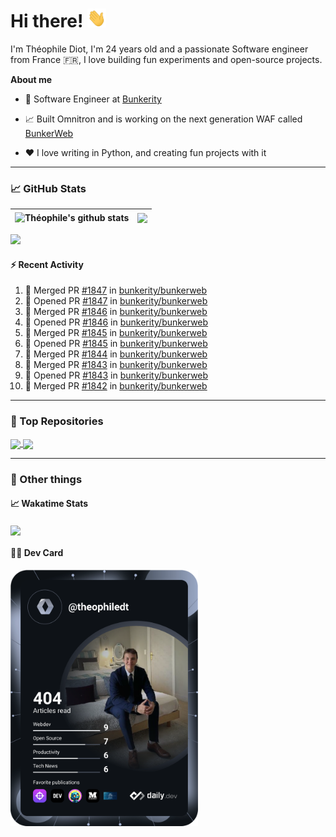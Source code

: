# Hi there! <img src="./wave.gif" width="30px" height="30px" />

I'm Théophile Diot, I'm 24 years old and a passionate Software engineer from France 🇫🇷, I love building fun experiments and open-source projects.

**About me**

- 💼 Software Engineer at [Bunkerity](https://www.bunkerity.com/)

- 📈 Built Omnitron and is working on the next generation WAF called [BunkerWeb](https://www.bunkerweb.io)

- ❤️ I love writing in Python, and creating fun projects with it

---

### 📈 GitHub Stats

| <img align="center" src="https://github-readme-stats.vercel.app/api?username=TheophileDiot&show_icons=true&include_all_commits=true&theme=algolia&hide_border=true&rank_icon=github" alt="Théophile's github stats" /> | <img align="center" src="https://github-readme-stats.vercel.app/api/top-langs/?username=TheophileDiot&layout=compact&theme=algolia&hide_border=true" /> |
| ---------------------------------------------------------------------------------------------------------------------------------------------------------------------------------------------------------------------- | ------------------------------------------------------------------------------------------------------------------------------------------------------- |

![](https://github-readme-activity-graph.vercel.app/graph?username=TheophileDiot&theme=tokyo-night)

#### :zap: Recent Activity

<!--START_SECTION:activity-->
1. 🎉 Merged PR [#1847](https://github.com/bunkerity/bunkerweb/pull/1847) in [bunkerity/bunkerweb](https://github.com/bunkerity/bunkerweb)
2. 💪 Opened PR [#1847](https://github.com/bunkerity/bunkerweb/pull/1847) in [bunkerity/bunkerweb](https://github.com/bunkerity/bunkerweb)
3. 🎉 Merged PR [#1846](https://github.com/bunkerity/bunkerweb/pull/1846) in [bunkerity/bunkerweb](https://github.com/bunkerity/bunkerweb)
4. 💪 Opened PR [#1846](https://github.com/bunkerity/bunkerweb/pull/1846) in [bunkerity/bunkerweb](https://github.com/bunkerity/bunkerweb)
5. 🎉 Merged PR [#1845](https://github.com/bunkerity/bunkerweb/pull/1845) in [bunkerity/bunkerweb](https://github.com/bunkerity/bunkerweb)
6. 💪 Opened PR [#1845](https://github.com/bunkerity/bunkerweb/pull/1845) in [bunkerity/bunkerweb](https://github.com/bunkerity/bunkerweb)
7. 🎉 Merged PR [#1844](https://github.com/bunkerity/bunkerweb/pull/1844) in [bunkerity/bunkerweb](https://github.com/bunkerity/bunkerweb)
8. 🎉 Merged PR [#1843](https://github.com/bunkerity/bunkerweb/pull/1843) in [bunkerity/bunkerweb](https://github.com/bunkerity/bunkerweb)
9. 💪 Opened PR [#1843](https://github.com/bunkerity/bunkerweb/pull/1843) in [bunkerity/bunkerweb](https://github.com/bunkerity/bunkerweb)
10. 🎉 Merged PR [#1842](https://github.com/bunkerity/bunkerweb/pull/1842) in [bunkerity/bunkerweb](https://github.com/bunkerity/bunkerweb)
<!--END_SECTION:activity-->

---

### 🔧 Top Repositories

<a href="https://github.com/bunkerity/bunkerweb">
  <img align="center" src="https://github-readme-stats.vercel.app/api/pin/?username=Bunkerity&repo=bunkerweb&theme=algolia" />
</a>
<a href="https://github.com/TheophileDiot/Omnitron">
  <img align="center" src="https://github-readme-stats.vercel.app/api/pin/?username=TheophileDiot&repo=Omnitron&theme=algolia" />
</a>

---

### 🎉 Other things

#### 📈 Wakatime Stats

<a href="https://wakatime.com/@theophile_bunkerity">
  <img align="center" src="https://github-readme-stats.vercel.app/api/wakatime?username=3aa5ce41-c253-43d9-8441-a721e446a45f&layout=compact&theme=algolia" />
</a>

#### 👨‍💻 Dev Card

<a href="https://app.daily.dev/TheophileDt">
  <img src="./devcard.svg" width="300" alt="Théophile Diot's Dev Card"/>
</a>
